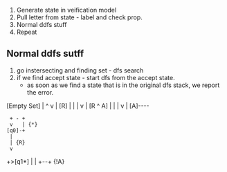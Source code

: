 1. Generate state in veification model
1. Pull letter from state - label and check prop. 
1. Normal ddfs stuff
1. Repeat

## Normal ddfs sutff
1. go instersecting and finding set - 
dfs search
1. if we find accept state - start dfs from the accept state. 
	* as soon as we find a state that is in the original dfs stack, we report the error. 


[Empty Set] 
     |    ^
	 v    |
    [R]   |
	 |    |
	 v    |
  [R ^ A] |
     |    |
	 v    |
    [A]----
      
	 + - +
     v   | {*}
    [q0]-+
	 |
	 | {R}
	 v
  +>[q1*]
  |  |
  +--+
   {!A}



